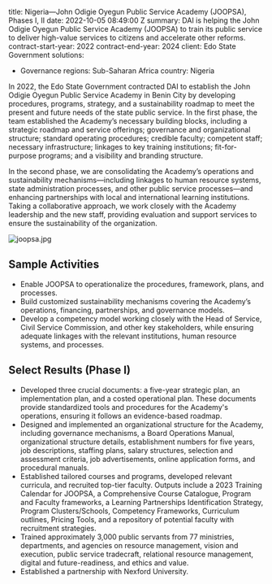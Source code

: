 
title: Nigeria—John Odigie Oyegun Public Service Academy (JOOPSA), Phases I, II
date: 2022-10-05 08:49:00 Z
summary: DAI is helping the John Odigie Oyegun Public Service Academy (JOOPSA) to
  train its public service to deliver high-value services to citizens and accelerate
  other reforms.
contract-start-year: 2022
contract-end-year: 2024
client: Edo State Government
solutions:
- Governance
regions: Sub-Saharan Africa
country: Nigeria


In 2022, the Edo State Government contracted DAI to establish the John Odigie Oyegun Public Service Academy in Benin City by developing procedures, programs, strategy, and a sustainability roadmap to meet the present and future needs of the state public service. In the first phase, the team established the Academy’s necessary building blocks, including a strategic roadmap and service offerings; governance and organizational structure; standard operating procedures; credible faculty; competent staff; necessary infrastructure; linkages to key training institutions; fit-for-purpose programs; and a visibility and branding structure.

In the second phase, we are consolidating the Academy’s operations and sustainability mechanisms—including linkages to human resource systems, state administration processes, and other public service processes—and enhancing partnerships with local and international learning institutions. Taking a collaborative approach, we work closely with the Academy leadership and the new staff, providing evaluation and support services to ensure the sustainability of the organization.

![joopsa.jpg](/uploads/joopsa.jpg)

## Sample Activities

* Enable JOOPSA to operationalize the procedures, framework, plans, and processes.
* Build customized sustainability mechanisms covering the Academy’s operations, financing, partnerships, and governance models.
* Develop a competency model working closely with the Head of Service, Civil Service Commission, and other key stakeholders, while ensuring adequate linkages with the relevant institutions, human resource systems, and processes.

## Select Results (Phase I)

* Developed three crucial documents: a five-year strategic plan, an implementation plan, and a costed operational plan. These documents provide standardized tools and procedures for the Academy's operations, ensuring it follows an evidence-based roadmap.
* Designed and implemented an organizational structure for the Academy, including governance mechanisms, a Board Operations Manual, organizational structure details, establishment numbers for five years, job descriptions, staffing plans, salary structures, selection and assessment criteria, job advertisements, online application forms, and procedural manuals.
* Established tailored courses and programs, developed relevant curricula, and recruited top-tier faculty. Outputs include a 2023 Training Calendar for JOOPSA, a Comprehensive Course Catalogue, Program and Faculty frameworks, a Learning Partnerships Identification Strategy, Program Clusters/Schools, Competency Frameworks, Curriculum outlines, Pricing Tools, and a repository of potential faculty with recruitment strategies.
* Trained approximately 3,000 public servants from 77 ministries, departments, and agencies on resource management, vision and execution, public service tradecraft, relational resource management, digital and future-readiness, and ethics and value.
* Established a partnership with Nexford University.
